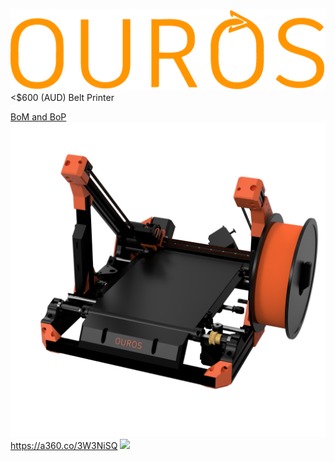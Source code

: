 ![Ouros](Graphics/Ouros.png)
<$600 (AUD) Belt Printer

[BoM and BoP](https://docs.google.com/spreadsheets/d/1l4CQAsWA1VOHxtnCYEzdSOF4vzacqWnh0M9C7iE0zEw/edit?usp=sharing)
![Render](Graphics/v195.png)
https://a360.co/3W3NiSQ
![](Graphics/Ouros_0.gif)
